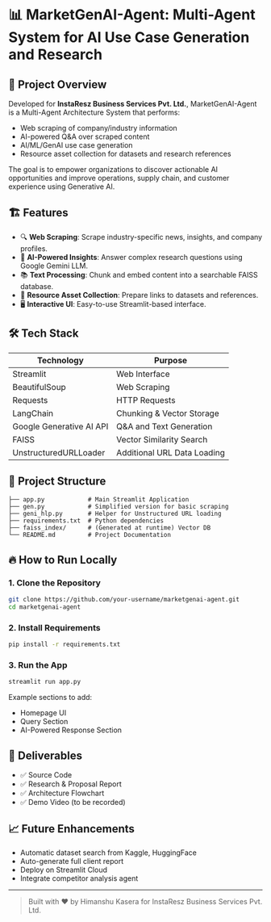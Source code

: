 
# 📊 MarketGenAI-Agent: Multi-Agent System for AI Use Case Generation and Research

## 🚀 Project Overview
Developed for **InstaResz Business Services Pvt. Ltd.**, MarketGenAI-Agent is a Multi-Agent Architecture System that performs:
- Web scraping of company/industry information
- AI-powered Q&A over scraped content
- AI/ML/GenAI use case generation
- Resource asset collection for datasets and research references

The goal is to empower organizations to discover actionable AI opportunities and improve operations, supply chain, and customer experience using Generative AI.

## 🏗️ Features
- 🔍 **Web Scraping**: Scrape industry-specific news, insights, and company profiles.
- 🧠 **AI-Powered Insights**: Answer complex research questions using Google Gemini LLM.
- 📚 **Text Processing**: Chunk and embed content into a searchable FAISS database.
- 🔗 **Resource Asset Collection**: Prepare links to datasets and references.
- 🖥️ **Interactive UI**: Easy-to-use Streamlit-based interface.

## 🛠️ Tech Stack

| Technology              | Purpose                          |
|--------------------------|----------------------------------|
| Streamlit                | Web Interface                   |
| BeautifulSoup            | Web Scraping                    |
| Requests                 | HTTP Requests                   |
| LangChain                | Chunking & Vector Storage       |
| Google Generative AI API | Q&A and Text Generation         |
| FAISS                    | Vector Similarity Search        |
| UnstructuredURLLoader    | Additional URL Data Loading     |

## 📂 Project Structure
```
├── app.py            # Main Streamlit Application
├── gen.py            # Simplified version for basic scraping
├── geni_hlp.py       # Helper for Unstructured URL loading
├── requirements.txt  # Python dependencies
├── faiss_index/      # (Generated at runtime) Vector DB
└── README.md         # Project Documentation
```

## 🔥 How to Run Locally

### 1. Clone the Repository
```bash
git clone https://github.com/your-username/marketgenai-agent.git
cd marketgenai-agent
```

### 2. Install Requirements
```bash
pip install -r requirements.txt
```

### 3. Run the App
```bash
streamlit run app.py
```


Example sections to add:
- Homepage UI
- Query Section
- AI-Powered Response Section

## 📄 Deliverables
- ✅ Source Code
- ✅ Research & Proposal Report
- ✅ Architecture Flowchart
- ✅ Demo Video (to be recorded)

## 📈 Future Enhancements
- Automatic dataset search from Kaggle, HuggingFace
- Auto-generate full client report
- Deploy on Streamlit Cloud
- Integrate competitor analysis agent

---

> Built with ❤️ by Himanshu Kasera for InstaResz Business Services Pvt. Ltd.
